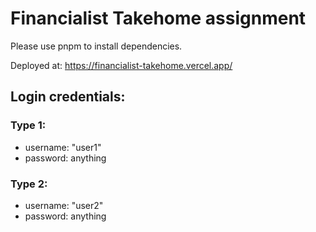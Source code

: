 # Financialist Takehome assignment

Please use pnpm to install dependencies.

Deployed at: https://financialist-takehome.vercel.app/

## Login credentials:

### Type 1:

- username: "user1"
- password: anything

### Type 2:

- username: "user2"
- password: anything
